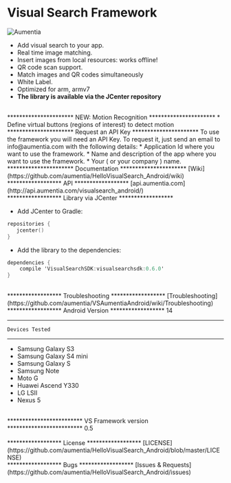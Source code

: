 Visual Search Framework
=======================

<p align="left" >
  <img src="http://www.aumentia.com/images/sdks/visualsdkandroid.jpg" alt="Aumentia" title="Aumentia">
</p>

* Add visual search to your app.
* Real time image matching.
* Insert images from local resources: works offline!
* QR code scan support.
* Match images and QR codes simultaneously
* White Label.
* Optimized for arm, armv7
* <b> The library is available via the JCenter repository </b>

<br>
**********************
    NEW: Motion Recognition
**********************
* Define virtual buttons (regions of interest) to detect motion

<br>
**********************
    Request an API Key
**********************
To use the framework you will need an API Key. To request it, just send an email to info@aumentia.com with the following details:
* Application Id where you want to use the framework.
* Name and description of the app where you want to use the framework.
* Your ( or your company ) name.

<br>
**********************
    Documentation
**********************
[Wiki](https://github.com/aumentia/HelloVisualSearch_Android/wiki)


<br>
******************
    API
******************
[api.aumentia.com](http://api.aumentia.com/visualsearch_android/)

<br>
******************
    Library via JCenter
******************

* Add JCenter to Gradle:
```objective-c
repositories {  
   jcenter()  
}
```

* Add the library to the dependencies:

```objective-c
dependencies {
    compile 'VisualSearchSDK:visualsearchsdk:0.6.0'
}
```

<br>
******************
    Troubleshooting
******************
[Troubleshooting](https://github.com/aumentia/VSAumentiaAndroid/wiki/Troubleshooting)


<br>
******************
   Android Version
******************
14

******************
    Devices Tested
******************
* Samsung Galaxy S3
* Samsung Galaxy S4 mini
* Samsung Galaxy S
* Samsung Note
* Moto G
* Huawei Ascend Y330
* LG LSII
* Nexus 5

<br>
*************************
     VS Framework version
*************************
0.5

<br>
 
 <br>
******************
    License
******************
[LICENSE](https://github.com/aumentia/HelloVisualSearch_Android/blob/master/LICENSE)

<br>
******************
    Bugs
******************
[Issues & Requests](https://github.com/aumentia/HelloVisualSearch_Android/issues)
